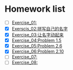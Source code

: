 # Homework list
- [ ] [Exercise_01:]() 
- [x] [Exerscis_02:拼写自己的名字](https://github.com/zwpzwp789/computationalphysics_N2014301020095/blob/master/Exercise_02.md) 
- [x] [Exercise_03:让名字动起来](https://www.zybuluo.com/zwpzwp789/note/498714) 
- [x] [Exercise_04:Problem 1.5](https://www.zybuluo.com/zwpzwp789/note/498714) 
- [x] [Exercise_05:Problem 2.6](https://www.zybuluo.com/zwpzwp789/note/498714) 
- [x] [Exercise_06:Problem 2.10](https://www.zybuluo.com/zwpzwp789/note/498714) 
- [ ] [Exercise_07:]() 
- [ ] [Exercise_08:]() 
